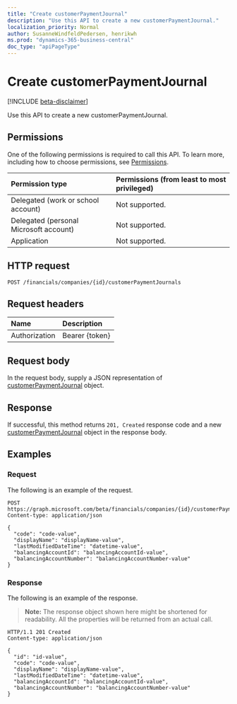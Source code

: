 ```yaml
---
title: "Create customerPaymentJournal"
description: "Use this API to create a new customerPaymentJournal."
localization_priority: Normal
author: SusanneWindfeldPedersen, henrikwh
ms.prod: "dynamics-365-business-central"
doc_type: "apiPageType"
---
```


# Create customerPaymentJournal

[!INCLUDE [beta-disclaimer](../../includes/beta-disclaimer.md)]

Use this API to create a new customerPaymentJournal.

## Permissions

One of the following permissions is required to call this API. To learn more, including how to choose permissions, see [Permissions](/graph/permissions-reference).

| Permission type                        | Permissions (from least to most privileged) |
|:---------------------------------------|:--------------------------------------------|
| Delegated (work or school account)     | Not supported. |
| Delegated (personal Microsoft account) | Not supported. |
| Application                            | Not supported. |

## HTTP request

<!-- { "blockType": "ignored" } -->

```http
POST /financials/companies/{id}/customerPaymentJournals
```

## Request headers

| Name          | Description   |
|:--------------|:--------------|
| Authorization | Bearer {token} |

## Request body

In the request body, supply a JSON representation of [customerPaymentJournal](../resources/customerpaymentjournal.md) object.

## Response

If successful, this method returns `201, Created` response code and a new [customerPaymentJournal](../resources/dynamics-customerpaymentjournal.md) object in the response body.

## Examples

### Request

The following is an example of the request.
<!-- {
  "blockType": "request",
  "name": "create_customerpaymentjournal_from_company"
}-->

```http
POST https://graph.microsoft.com/beta/financials/companies/{id}/customerPaymentJournals
Content-type: application/json

{
  "code": "code-value",
  "displayName": "displayName-value",
  "lastModifiedDateTime": "datetime-value",
  "balancingAccountId": "balancingAccountId-value",
  "balancingAccountNumber": "balancingAccountNumber-value"
}
```

### Response

The following is an example of the response.

> **Note:** The response object shown here might be shortened for readability. All the properties will be returned from an actual call.

<!-- {
  "blockType": "response",
  "truncated": true,
  "@odata.type": "microsoft.graph.customerPaymentJournal"
} -->

```http
HTTP/1.1 201 Created
Content-type: application/json

{
  "id": "id-value",
  "code": "code-value",
  "displayName": "displayName-value",
  "lastModifiedDateTime": "datetime-value",
  "balancingAccountId": "balancingAccountId-value",
  "balancingAccountNumber": "balancingAccountNumber-value"
}
```

<!-- uuid: 16cd6b66-4b1a-43a1-adaf-3a886856ed98
2019-02-04 14:57:30 UTC -->
<!-- {
  "type": "#page.annotation",
  "description": "Create customerPaymentJournal",
  "keywords": "",
  "section": "documentation",
  "tocPath": ""
}-->